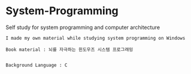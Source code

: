 # System-Programming
Self study for system programming and computer architecture

```
I made my own material while studying system programming on Windows

Book material : 뇌를 자극하는 윈도우즈 시스템 프로그래밍


Background Language : C
```
